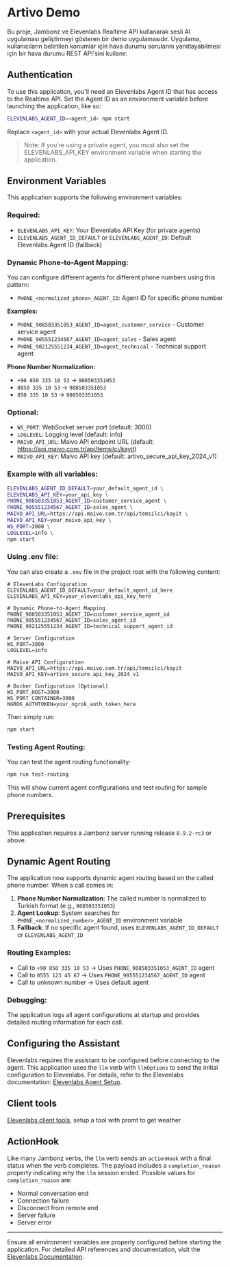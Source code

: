 # Artivo Demo

Bu proje, Jambonz ve Elevenlabs Realtime API kullanarak sesli AI uygulaması geliştirmeyi gösteren bir demo uygulamasıdır. Uygulama, kullanıcıların belirtilen konumlar için hava durumu sorularını yanıtlayabilmesi için bir hava durumu REST API'sini kullanır.

## Authentication
To use this application, you'll need an Elevenlabs Agent ID that has access to the Realtime API. Set the Agent ID as an environment variable before launching the application, like so:

```bash
ELEVENLABS_AGENT_ID=<agent_id> npm start
```

Replace `<agent_id>` with your actual Elevenlabs Agent ID.

> Note: If you're using a private agent, you must also set the ELEVENLABS_API_KEY environment variable when starting the application.

## Environment Variables

This application supports the following environment variables:

### Required:
- `ELEVENLABS_API_KEY`: Your Elevenlabs API Key (for private agents)
- `ELEVENLABS_AGENT_ID_DEFAULT` or `ELEVENLABS_AGENT_ID`: Default Elevenlabs Agent ID (fallback)

### Dynamic Phone-to-Agent Mapping:
You can configure different agents for different phone numbers using this pattern:
- `PHONE_<normalized_phone>_AGENT_ID`: Agent ID for specific phone number

**Examples:**
- `PHONE_908503351053_AGENT_ID=agent_customer_service` - Customer service agent
- `PHONE_905551234567_AGENT_ID=agent_sales` - Sales agent  
- `PHONE_902125551234_AGENT_ID=agent_technical` - Technical support agent

**Phone Number Normalization:**
- `+90 850 335 10 53` → `908503351053`
- `0850 335 10 53` → `908503351053`
- `850 335 10 53` → `908503351053`

### Optional:
- `WS_PORT`: WebSocket server port (default: 3000)
- `LOGLEVEL`: Logging level (default: info)
- `MAIVO_API_URL`: Maivo API endpoint URL (default: https://api.maivo.com.tr/api/temsilci/kayit)
- `MAIVO_API_KEY`: Maivo API key (default: artivo_secure_api_key_2024_v1)

### Example with all variables:
```bash
ELEVENLABS_AGENT_ID_DEFAULT=your_default_agent_id \
ELEVENLABS_API_KEY=your_api_key \
PHONE_908503351053_AGENT_ID=customer_service_agent \
PHONE_905551234567_AGENT_ID=sales_agent \
MAIVO_API_URL=https://api.maivo.com.tr/api/temsilci/kayit \
MAIVO_API_KEY=your_maivo_api_key \
WS_PORT=3000 \
LOGLEVEL=info \
npm start
```

### Using .env file:
You can also create a `.env` file in the project root with the following content:

```env
# ElevenLabs Configuration
ELEVENLABS_AGENT_ID_DEFAULT=your_default_agent_id_here
ELEVENLABS_API_KEY=your_elevenlabs_api_key_here

# Dynamic Phone-to-Agent Mapping
PHONE_908503351053_AGENT_ID=customer_service_agent_id
PHONE_905551234567_AGENT_ID=sales_agent_id
PHONE_902125551234_AGENT_ID=technical_support_agent_id

# Server Configuration
WS_PORT=3000
LOGLEVEL=info

# Maivo API Configuration
MAIVO_API_URL=https://api.maivo.com.tr/api/temsilci/kayit
MAIVO_API_KEY=artivo_secure_api_key_2024_v1

# Docker Configuration (Optional)
WS_PORT_HOST=3000
WS_PORT_CONTAINER=3000
NGROK_AUTHTOKEN=your_ngrok_auth_token_here
```

Then simply run:
```bash
npm start
```

### Testing Agent Routing:
You can test the agent routing functionality:
```bash
npm run test-routing
```

This will show current agent configurations and test routing for sample phone numbers.

## Prerequisites
This application requires a Jambonz server running release `0.9.2-rc3` or above.

## Dynamic Agent Routing

The application now supports dynamic agent routing based on the called phone number. When a call comes in:

1. **Phone Number Normalization**: The called number is normalized to Turkish format (e.g., `908503351053`)
2. **Agent Lookup**: System searches for `PHONE_<normalized_number>_AGENT_ID` environment variable
3. **Fallback**: If no specific agent found, uses `ELEVENLABS_AGENT_ID_DEFAULT` or `ELEVENLABS_AGENT_ID`

### Routing Examples:
- Call to `+90 850 335 10 53` → Uses `PHONE_908503351053_AGENT_ID` agent
- Call to `0555 123 45 67` → Uses `PHONE_905551234567_AGENT_ID` agent  
- Call to unknown number → Uses default agent

### Debugging:
The application logs all agent configurations at startup and provides detailed routing information for each call.

## Configuring the Assistant
Elevenlabs requires the assistant to be configured before connecting to the agent. This application uses the `llm` verb with `llmOptions` to send the initial configuration to Elevenlabs. For details, refer to the Elevenlabs documentation: [Elevenlabs Agent Setup](https://elevenlabs.io/docs/conversational-ai/docs/agent-setup).

## Client tools
[Elevenlabs client tools](https://elevenlabs.io/docs/conversational-ai/customization/client-tools), setup a tool with promt to get weather

## ActionHook
Like many Jambonz verbs, the `llm` verb sends an `actionHook` with a final status when the verb completes. The payload includes a `completion_reason` property indicating why the `llm` session ended. Possible values for `completion_reason` are:

- Normal conversation end
- Connection failure
- Disconnect from remote end
- Server failure
- Server error

---

Ensure all environment variables are properly configured before starting the application. For detailed API references and documentation, visit the [Elevenlabs Documentation](https://elevenlabs.io/docs/conversational-ai/api-reference/conversational-ai/websocket).

